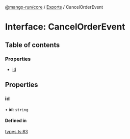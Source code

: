 [@mango-run/core](../README.md) / [Exports](../modules.md) / CancelOrderEvent

# Interface: CancelOrderEvent

## Table of contents

### Properties

- [id](CancelOrderEvent.md#id)

## Properties

### id

• **id**: `string`

#### Defined in

[types.ts:83](https://github.com/mango-run/mango-run-core/blob/a90ccad/src/types.ts#L83)
